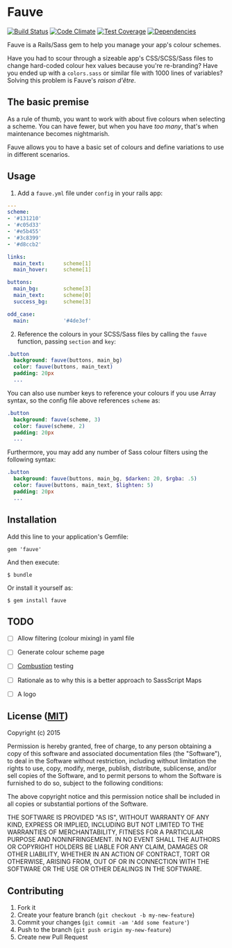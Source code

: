 # Fauve

[![Build Status](https://travis-ci.org/clouseauu/fauve.svg?branch=master)](https://travis-ci.org/clouseauu/fauve)
[![Code Climate](https://codeclimate.com/github/clouseauu/fauve/badges/gpa.svg)](https://codeclimate.com/github/clouseauu/fauve)
[![Test Coverage](https://codeclimate.com/github/clouseauu/fauve/badges/coverage.svg)](https://codeclimate.com/github/clouseauu/fauve)
[![Dependencies](https://gemnasium.com/clouseauu/fauve.svg)](https://gemnasium.com/clouseauu/fauve)

Fauve is a Rails/Sass gem to help you manage your app's colour schemes.

Have you had to scour through a sizeable app's CSS/SCSS/Sass files to change hard-coded colour hex values because you're re-branding? Have you ended up with a `colors.sass` or similar file with 1000 lines of variables? Solving this problem is Fauve's _raison d'être_.

## The basic premise

As a rule of thumb, you want to work with about five colours when selecting a scheme. You can have fewer, but when you have _too many_, that's when maintenance becomes nightmarish.

Fauve allows you to have a basic set of colours and define variations to use in different scenarios.

## Usage

1. Add a `fauve.yml` file under `config` in your rails app:

```yaml
---
scheme:
- '#131210'
- '#c05d33'
- '#e5b455'
- '#3c8399'
- '#d8ccb2'

links:
  main_text:      scheme[1]
  main_hover:     scheme[1]

buttons:
  main_bg:        scheme[3]
  main_text:      scheme[0]
  success_bg:     scheme[3]

odd_case:
  main:           '#4de3ef'
```

2. Reference the colours in your SCSS/Sass files by calling the `fauve` function, passing `section` and `key`:

```sass
.button
  background: fauve(buttons, main_bg)
  color: fauve(buttons, main_text)
  padding: 20px
  ...
```

You can also use number keys to reference your colours if you use Array syntax, so the config file above references `scheme` as:

```sass
.button
  background: fauve(scheme, 3)
  color: fauve(scheme, 2)
  padding: 20px
  ...
```

Furthermore, you may add any number of Sass colour filters using the following syntax:

```sass
.button
  background: fauve(buttons, main_bg, $darken: 20, $rgba: .5)
  color: fauve(buttons, main_text, $lighten: 5)
  padding: 20px
  ...
```


## Installation

Add this line to your application's Gemfile:

    gem 'fauve'

And then execute:

    $ bundle

Or install it yourself as:

    $ gem install fauve


## TODO

- [ ] Allow filtering (colour mixing) in yaml file
- [ ] Generate colour scheme page
- [ ] [Combustion](https://github.com/pat/combustion) testing
- [ ] Rationale as to why this is a better approach to SassScript Maps
- [ ] A logo


## License ([MIT](https://en.wikipedia.org/wiki/MIT_License))

Copyright (c) 2015

Permission is hereby granted, free of charge, to any person obtaining a copy of this software and associated documentation files (the "Software"), to deal in the Software without restriction, including without limitation the rights to use, copy, modify, merge, publish, distribute, sublicense, and/or sell copies of the Software, and to permit persons to whom the Software is furnished to do so, subject to the following conditions:

The above copyright notice and this permission notice shall be included in all copies or substantial portions of the Software.

THE SOFTWARE IS PROVIDED "AS IS", WITHOUT WARRANTY OF ANY KIND, EXPRESS OR IMPLIED, INCLUDING BUT NOT LIMITED TO THE WARRANTIES OF MERCHANTABILITY, FITNESS FOR A PARTICULAR PURPOSE AND NONINFRINGEMENT. IN NO EVENT SHALL THE AUTHORS OR COPYRIGHT HOLDERS BE LIABLE FOR ANY CLAIM, DAMAGES OR OTHER LIABILITY, WHETHER IN AN ACTION OF CONTRACT, TORT OR OTHERWISE, ARISING FROM, OUT OF OR IN CONNECTION WITH THE SOFTWARE OR THE USE OR OTHER DEALINGS IN THE SOFTWARE.

## Contributing

1. Fork it
2. Create your feature branch (`git checkout -b my-new-feature`)
3. Commit your changes (`git commit -am 'Add some feature'`)
4. Push to the branch (`git push origin my-new-feature`)
5. Create new Pull Request
